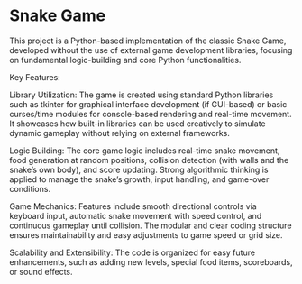 # Snake Game 
This project is a Python-based implementation of the classic Snake Game, developed without the use of external game development libraries, focusing on fundamental logic-building and core Python functionalities.

Key Features:

Library Utilization:
The game is created using standard Python libraries such as tkinter for graphical interface development (if GUI-based) or basic curses/time modules for console-based rendering and real-time movement. It showcases how built-in libraries can be used creatively to simulate dynamic gameplay without relying on external frameworks.

Logic Building:
The core game logic includes real-time snake movement, food generation at random positions, collision detection (with walls and the snake’s own body), and score updating. Strong algorithmic thinking is applied to manage the snake’s growth, input handling, and game-over conditions.

Game Mechanics:
Features include smooth directional controls via keyboard input, automatic snake movement with speed control, and continuous gameplay until collision. The modular and clear coding structure ensures maintainability and easy adjustments to game speed or grid size.

Scalability and Extensibility:
The code is organized for easy future enhancements, such as adding new levels, special food items, scoreboards, or sound effects.
